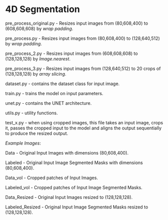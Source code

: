 # 4D Segmentation
 
pre_process_original.py - Resizes input images from (80,608,400) to (608,608,608) by *wrap padding*.

pre_process.py - Resizes input images from (80,608,400) to (128,640,512) by *wrap padding*.

pre_process_2.py - Resizes input images from (608,608,608) to (128,128,128) by *Image.nearest*.

pre_process_3.py - Resizes input images from (128,640,512) to 20 crops of (128,128,128) by *array slicing*.

dataset.py - contains the dataset class for input image. 

train.py - trains the model on input parameters.

unet.py - contains the UNET architecture.

utils.py - utility functions.

test_x.py - when using cropped images, this file takes an input image, crops it, passes the cropped input to the model and aligns the output sequentially to produce the resized output.


_Example Images_:

Data - Original Input Images with dimensions (80,608,400).

Labeled - Original Input Image Segmented Masks with dimensions (80,608,400).

Data_vol - Cropped patches of Input Images. 

Labeled_vol -  Cropped patches of Input Image Segmented Masks. 

Data_Resized - Original Input Images resized to (128,128,128).

Labeled_Resized - Original Input Image Segmented Masks resized to (128,128,128).

